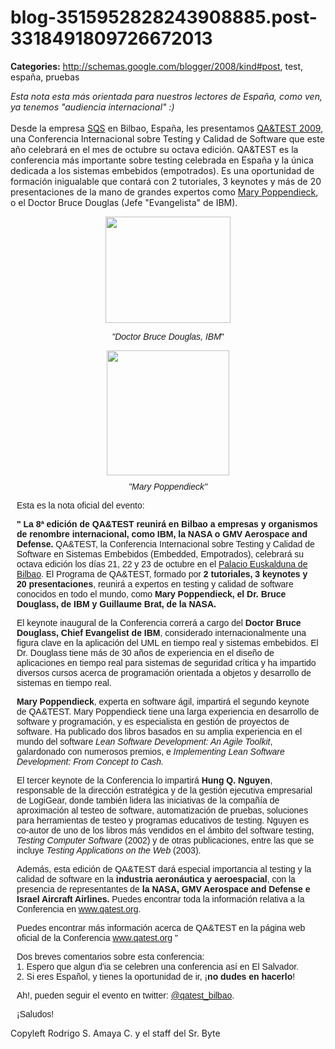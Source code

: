 # blog-3515952828243908885.post-3318491809726672013

**Categories:** http://schemas.google.com/blogger/2008/kind#post, test, españa, pruebas

<span style="font-style: italic;">Esta nota esta más orientada para
      nuestros lectores de España, como ven, ya tenemos "audiencia internacional"
      :)</span><br /><br />Desde la empresa <a
      href="http://www.sqs.es/es/">SQS</a> en Bilbao, España, les presentamos <a
      href="http://www.qatest.org/es/">QA&amp;TEST 2009</a>, una Conferencia
      Internacional sobre Testing y Calidad de Software que este año celebrará en el mes de octubre
      su octava edición. QA&amp;TEST es la conferencia más importante sobre testing celebrada en
      España y la única dedicada a los sistemas embebidos (empotrados). Es una oportunidad de
      formación inigualable que contará con 2 tutoriales, 3 keynotes y más de 20 presentaciones de
      la mano de grandes expertos como <a href="http://www.poppendieck.com/"
      target="_blank">Mary Poppendieck</a>, o el Doctor Bruce Douglas (Jefe "Evangelista"
      de IBM).<br /><p style="font-family: Verdana,Arial,Helvetica,sans-serif;
      margin-right: 10px; margin-left: 10px; line-height: 16px; text-align: center;"><a
      onblur="try {parent.deselectBloggerImageGracefully();} catch(e) {}"
      href="http://3.bp.blogspot.com/_ayvorITawE4/SoId2EMOMbI/AAAAAAAACIc/iSvGFTNnRow/s1600-h/Douglas.png"><img
      style="margin: 0px auto 10px; display: block; text-align: center; cursor: pointer; width:
      200px; height: 170px;"
      src="http://3.bp.blogspot.com/_ayvorITawE4/SoId2EMOMbI/AAAAAAAACIc/iSvGFTNnRow/s200/Douglas.png"
      alt="" id="BLOGGER_PHOTO_ID_5368886520454197682" border="0" /></a></p><p
      style="font-family: Verdana,Arial,Helvetica,sans-serif; margin-right: 10px; margin-left: 10px;
      line-height: 16px; text-align: center;"><i>"Doctor Bruce Douglas,
      IBM</i>"<br /></p><div style="text-align: center;"> </div> <p
      style="font-family: Verdana,Arial,Helvetica,sans-serif; margin-right: 10px; margin-left: 10px;
      line-height: 16px; text-align: center;"><a onblur="try
      {parent.deselectBloggerImageGracefully();} catch(e) {}"
      href="http://1.bp.blogspot.com/_ayvorITawE4/SoIdoYiPRZI/AAAAAAAACIM/WSSSlyamaA0/s1600-h/m_poppendieck2.jpg"><img
      style="margin: 0px auto 10px; display: block; text-align: center; cursor: pointer; width:
      196px; height: 200px;"
      src="http://1.bp.blogspot.com/_ayvorITawE4/SoIdoYiPRZI/AAAAAAAACIM/WSSSlyamaA0/s200/m_poppendieck2.jpg"
      alt="" id="BLOGGER_PHOTO_ID_5368886285397083538" border="0" /></a><i>"Mary
      Poppendieck"</i><br /></p> <p style="font-family:
      Verdana,Arial,Helvetica,sans-serif; margin-right: 10px; margin-left: 10px; line-height:
      16px;">Esta es la nota oficial del evento:<br /></p><p style="font-family:
      Verdana,Arial,Helvetica,sans-serif; margin-right: 10px; margin-left: 10px; line-height:
      16px;"><b>" La 8ª edición de QA&amp;TEST reunirá en Bilbao a empresas y
      organismos de renombre internacional, como IBM, la NASA o GMV Aerospace and Defense.</b>
      QA&amp;TEST, la Conferencia Internacional sobre Testing y Calidad de Software en Sistemas
      Embebidos (Embedded, Empotrados), celebrará su octava edición los días 21, 22 y 23 de octubre
      en el <a
      href="http://www.google.com.sv/search?hl=es&amp;client=firefox-a&amp;rls=com.ubuntu%3Aen-US%3Aunofficial&amp;hs=K4X&amp;q=Euskalduna+Bilbao&amp;btnG=Buscar&amp;lr=&amp;aq=f&amp;oq="
      target="_blank">Palacio Euskalduna de Bilbao</a>. El Programa de QA&amp;TEST,
      formado por<b> 2 tutoriales, 3 keynotes y 20 presentaciones</b>, reunirá a
      expertos en testing y calidad de software conocidos en todo el mundo, como <b>Mary
      Poppendieck, el Dr. Bruce Douglass, de IBM y Guillaume Brat, de la NASA.</b></p>
      <p style="font-family: Verdana,Arial,Helvetica,sans-serif; margin-right: 10px; margin-left:
      10px; line-height: 16px;"> El keynote inaugural de la Conferencia correrá a cargo del
      <b>Doctor Bruce Douglass, Chief Evangelist de IBM</b>, considerado
      internacionalmente una figura clave en la aplicación del UML en tiempo real y sistemas
      embebidos. El Dr. Douglass tiene más de 30 años de experiencia en el diseño de aplicaciones en
      tiempo real para sistemas de seguridad crítica y ha impartido diversos cursos acerca de
      programación orientada a objetos y desarrollo de sistemas en tiempo real. </p> <p
      style="font-family: Verdana,Arial,Helvetica,sans-serif; margin-left: 10px; margin-right: 10px;
      line-height: 16px;"> <b>Mary Poppendieck</b>, experta en software ágil,
      impartirá el segundo keynote de QA&amp;TEST. Mary Poppendieck tiene una larga experiencia
      en desarrollo de software y programación, y es especialista en gestión de proyectos de
      software. Ha publicado dos libros basados en su amplia experiencia en el mundo del
      software<i> Lean Software Development: An Agile Toolkit</i>, galardonado con
      numerosos premios, e <i>Implementing Lean Software Development: From Concept to
      Cash.</i> </p> <p style="font-family: Verdana,Arial,Helvetica,sans-serif;
      margin-left: 10px; margin-right: 10px; line-height: 16px;"> El tercer keynote de la
      Conferencia lo impartirá <b>Hung Q. Nguyen</b>, responsable de la dirección
      estratégica y de la gestión ejecutiva empresarial de LogiGear, donde también lidera las
      iniciativas de la compañía de aproximación al testeo de software, automatización de pruebas,
      soluciones para herramientas de testeo y programas educativos de testing. Nguyen es co-autor
      de uno de los libros más vendidos en el ámbito del software testing,<i> Testing Computer
      Software </i>(2002) y de otras publicaciones, entre las que se incluye <i>Testing
      Applications on the Web</i> (2003). </p> <p style="font-family:
      Verdana,Arial,Helvetica,sans-serif; margin-left: 10px; margin-right: 10px; line-height:
      16px;"> Además, esta edición de QA&amp;TEST dará especial importancia al testing y la
      calidad de software en la<b> industria aeronáutica y aeroespacial</b>, con la
      presencia de representantes de<b> la NASA, GMV Aerospace and Defense e Israel Aircraft
      Airlines.</b> Puedes encontrar toda la información relativa a la Conferencia en <a
      href="http://www.qatest.org/" target="_blank">www.qatest.org</a>. </p> <p
      style="font-family: Verdana,Arial,Helvetica,sans-serif; margin-left: 10px; margin-right: 10px;
      line-height: 16px;"> Puedes encontrar más información acerca de QA&amp;TEST en la
      página web oficial de la Conferencia <a href="http://www.qatest.org/es/" style="color:
      rgb(255, 102, 0); text-decoration: none; font-weight: bold;"
      target="_blank">www.qatest.org</a> "<br /></p> <p style="font-family:
      Verdana,Arial,Helvetica,sans-serif; margin-left: 10px; margin-right: 10px; line-height:
      16px;">Dos breves comentarios sobre esta conferencia:<br />1. Espero que algun d'ia
      se celebren una conferencia así en El Salvador.<br />2. Si eres Español, y tienes la
      oportunidad de ir, ¡<b>no dudes en hacerlo</b>!<br /></p> <p
      style="font-family: Verdana,Arial,Helvetica,sans-serif; margin-left: 10px; margin-right: 10px;
      line-height: 16px;">Ah!, pueden seguir el evento en twitter: <a
      href="http://twitter.com/qatest_bilbao">@qatest_bilbao</a>.<br
      /></p><p style="font-family: Verdana,Arial,Helvetica,sans-serif; margin-left:
      10px; margin-right: 10px; line-height: 16px;"> ¡Saludos!</p><div
      class="blogger-post-footer">Copyleft Rodrigo S. Amaya C. y el staff del Sr.
      Byte</div>